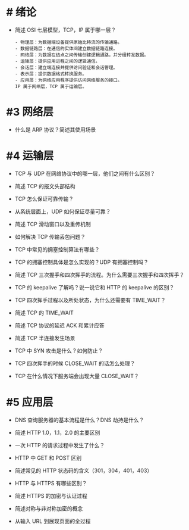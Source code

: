 # # 绪论

- 简述 OSI 七层模型，TCP，IP 属于哪一层？

  ```
  - 物理层：为数据端设备提供原始比特流的传输通路。
  - 数据链路层：在通信的实体间建立数据链路连接。
  - 网络层：为数据在结点之间传输创建逻辑通路，并分组转发数据。
  - 运输层：提供应用进程之间的逻辑通信。
  - 会话层：建立端连接并提供访问验证和会话管理。
  - 表示层：提供数据格式转换服务。
  - 应用层：为网络应用程序提供访问网络服务的接口。
  IP 属于网络层，TCP 属于运输层。
  ```

# #3 网络层

- 什么是 ARP 协议？简述其使用场景

# #4 运输层

- TCP 与 UDP 在网络协议中的哪一层，他们之间有什么区别？
- 简述 TCP 的报文头部结构
- TCP 怎么保证可靠传输？
- 从系统层面上，UDP 如何保证尽量可靠？
- 简述 TCP 滑动窗口以及重传机制
- 如何解决 TCP 传输丢包问题？
- TCP 中常见的拥塞控制算法有哪些？

- TCP 的拥塞控制具体是怎么实现的？UDP 有拥塞控制吗？

- 简述 TCP 三次握手和四次挥手的流程。为什么需要三次握手和四次挥手？

- TCP 的 keepalive 了解吗？说一说它和 HTTP 的 keepalive 的区别？

- TCP 四次挥手过程以及所处状态，为什么还需要有 TIME_WAIT？

- 简述 TCP 的 TIME_WAIT

- 简述 TCP 协议的延迟 ACK 和累计应答

- 简述 TCP 半连接发生场景

- TCP 中 SYN 攻击是什么？如何防止？

- TCP 四次挥手的时候 CLOSE_WAIT 的话怎么处理？

- TCP 在什么情况下服务端会出现大量 CLOSE_WAIT？

# #5 应用层

- DNS 查询服务器的基本流程是什么？DNS 劫持是什么？

- 简述 HTTP 1.0，1.1，2.0 的主要区别

- 一次 HTTP 的请求过程中发生了什么？

- HTTP 中 GET 和 POST 区别

- 简述常见的 HTTP 状态码的含义（301，304，401，403）

- HTTP 与 HTTPS 有哪些区别？

- 简述 HTTPS 的加密与认证过程

- 简述对称与非对称加密的概念

- 从输入 URL 到展现页面的全过程